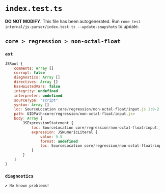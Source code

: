 # `index.test.ts`

**DO NOT MODIFY**. This file has been autogenerated. Run `rome test internal/js-parser/index.test.ts --update-snapshots` to update.

## `core > regression > non-octal-float`

### `ast`

```javascript
JSRoot {
	comments: Array []
	corrupt: false
	diagnostics: Array []
	directives: Array []
	hasHoistedVars: false
	integrity: undefined
	interpreter: undefined
	sourceType: "script"
	syntax: Array []
	loc: SourceLocation core/regression/non-octal-float/input.js 1:0-2:0
	path: UIDPath<core/regression/non-octal-float/input.js>
	body: Array [
		JSExpressionStatement {
			loc: SourceLocation core/regression/non-octal-float/input.js 1:0-1:4
			expression: JSNumericLiteral {
				value: 9.5
				format: undefined
				loc: SourceLocation core/regression/non-octal-float/input.js 1:0-1:4
			}
		}
	]
}
```

### `diagnostics`

```
✔ No known problems!

```
